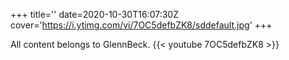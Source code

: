 +++
title=''
date=2020-10-30T16:07:30Z
cover='https://i.ytimg.com/vi/7OC5defbZK8/sddefault.jpg'
+++

All content belongs to GlennBeck.
{{< youtube 7OC5defbZK8 >}}

